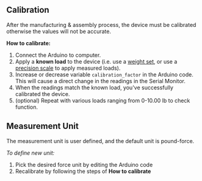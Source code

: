 ## Calibration
After the manufacturing & assembly process, the device must be calibrated otherwise the values will not be accurate.

**How to calibrate:**
1. Connect the Arduino to computer.
2. Apply a **known load** to the device (i.e. use a [weight set](https://www.amazon.com/United-Scientific-WHST13-Slotted-Weights/dp/B00ES3QNUQ/ref=sr_1_3?keywords=lab+weight+set&qid=1580078381&s=industrial&sr=1-3), or use a [precision scale](https://images-na.ssl-images-amazon.com/images/I/61YSVHc1hwL._SX425_.jpg) to apply measured loads).
3. Increase or decrease variable `calibration_factor` in the Arduino code. This will cause a direct change in the readings in the Serial Monitor.
4. When the readings match the known load, you've successfully calibrated the device.
5. (optional) Repeat with various loads ranging from 0-10.00 lb to check function.

## Measurement Unit
The measurement unit is user defined, and the default unit is pound-force.

_To define new unit:_
1. Pick the desired force unit by editing the Arduino code
2. Recalibrate by following the steps of **How to calibrate** 
